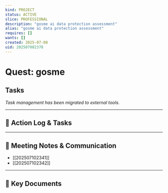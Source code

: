 ```yaml
---
kind: PROJECT
status: ACTIVE
slice: PROFESSIONAL
description: "gosme ai data protection assessment"
alias: "gosme ai data protection assessment"
requires: []
wants: []
created: 2025-07-08
uid: 202507082378
---
```


# Quest: gosme

## Tasks

*Task management has been migrated to external tools.*

---

## 📝 Action Log & Tasks


---
## 💬 Meeting Notes & Communication
- [[202507102341]]
- [[202507102342]]

---
## 📎 Key Documents
